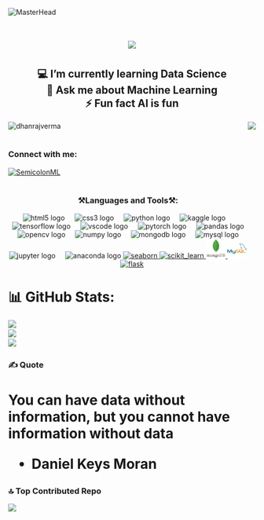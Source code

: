 ![MasterHead](https://github.com/SemicolonML/SemicolonML/blob/007a15e5634f71d65a17a9e4387b1c91de44924f/Untitled%20design%20(1).gif)
<h1 align="center">
    <img src="https://readme-typing-svg.herokuapp.com/?font=Silkscreen&size=35&center=true&vCenter=true&width=500&height=70&duration=4000&lines=Hi+There!+👋;+I'm+Dhanraj+Verma!;" />
</h1>
<h2 align ="center">💻  I’m currently learning Data Science<br>💬 Ask me about  Machine Learning<br>⚡ Fun fact AI is fun</h2>
<img align="right" height="250" src="https://miro.medium.com/v2/resize:fit:828/1*bhFifratH9DjKqMBTeQG5A.gif"  />

<p align="left"> <img src="https://komarev.com/ghpvc/?username=SemicolonML&label=Profile%20views&color=0e75b6&style=flat" alt="dhanrajverma" /> </p>

# <h3 align="left">Connect with me:</h3>
<a href="https://www.linkedin.com/in/DhanrajVerma/" target="blank"><img align="center" src="https://raw.githubusercontent.com/rahuldkjain/github-profile-readme-generator/master/src/images/icons/Social/linked-in-alt.svg" alt="SemicolonML" height="30" width="40" /></a>
<!--[![LinkedIn](https://img.shields.io/badge/LinkedIn-%230077B5.svg?logo=linkedin&logoColor=white)](https://linkedin.com/in/DhanrajVerma)
[![Twitter](https://img.shields.io/badge/Twitter-%231DA1F2.svg?logo=Twitter&logoColor=white)](https://twitter.com/SemicolonML)-->

# <h3 align="center">⚒️Languages and Tools⚒️:</h3>

<div align="center">
  <img src="https://cdn.jsdelivr.net/gh/devicons/devicon/icons/html5/html5-original.svg" height="30" alt="html5 logo"  />
  <img width="12" />
  <img src="https://cdn.jsdelivr.net/gh/devicons/devicon/icons/css3/css3-original.svg" height="30" alt="css3 logo"  />
  <img width="12" />
  <img src="https://cdn.jsdelivr.net/gh/devicons/devicon/icons/python/python-original.svg" height="30" alt="python logo"  />
  <img width="12" />
  <img src="https://cdn.jsdelivr.net/gh/devicons/devicon/icons/kaggle/kaggle-original.svg" height="30" alt="kaggle logo"  />
  <img width="12" />
  <img src="https://cdn.jsdelivr.net/gh/devicons/devicon/icons/tensorflow/tensorflow-original.svg" height="30" alt="tensorflow logo"  />
  <img width="12" />
  <img src="https://cdn.jsdelivr.net/gh/devicons/devicon/icons/vscode/vscode-original.svg" height="30" alt="vscode logo"  />
  <img width="12" />
  <img src="https://cdn.jsdelivr.net/gh/devicons/devicon/icons/pytorch/pytorch-original.svg" height="30" alt="pytorch logo"  />
  <img width="12" />
  <img src="https://cdn.jsdelivr.net/gh/devicons/devicon/icons/pandas/pandas-original.svg" height="30" alt="pandas logo"  />
  <img width="12" />
  <img src="https://cdn.jsdelivr.net/gh/devicons/devicon/icons/opencv/opencv-original.svg" height="30" alt="opencv logo"  />
  <img width="12" />
  <img src="https://cdn.jsdelivr.net/gh/devicons/devicon/icons/numpy/numpy-original.svg" height="30" alt="numpy logo"  />
  <img width="12" />
  <img src="https://cdn.jsdelivr.net/gh/devicons/devicon/icons/mongodb/mongodb-original.svg" height="30" alt="mongodb logo"  />
  <img width="12" />
  <img src="https://cdn.jsdelivr.net/gh/devicons/devicon/icons/mysql/mysql-original.svg" height="30" alt="mysql logo"  />
  <img width="12" />
  <img src="https://cdn.jsdelivr.net/gh/devicons/devicon/icons/jupyter/jupyter-original.svg" height="30" alt="jupyter logo"  />
  <img width="12" />
  <img src="https://cdn.jsdelivr.net/gh/devicons/devicon/icons/anaconda/anaconda-original.svg" height="30" alt="anaconda logo"  />
  
  <a href="https://seaborn.pydata.org/" target="_blank" rel="noreferrer">
    <img src="https://seaborn.pydata.org/_images/logo-mark-lightbg.svg" alt="seaborn" width="40" height="40"/>
  </a>
  <a href="https://scikit-learn.org/" target="_blank" rel="noreferrer">
    <img src="https://upload.wikimedia.org/wikipedia/commons/0/05/Scikit_learn_logo_small.svg" alt="scikit_learn" width="40" height="40"/>
  </a>
  <a href="https://www.mongodb.com/" target="_blank" rel="noreferrer">
    <img src="https://raw.githubusercontent.com/devicons/devicon/master/icons/mongodb/mongodb-original-wordmark.svg" alt="mongodb" width="40" height="40"/>
  </a>
    
  <a href="https://www.mysql.com/" target="_blank" rel="noreferrer">
    <img src="https://raw.githubusercontent.com/devicons/devicon/master/icons/mysql/mysql-original-wordmark.svg" alt="mysql" width="40" height="40"/>
  </a>
  <a href="https://flask.palletsprojects.com/" target="_blank" rel="noreferrer">
    <img src="https://www.vectorlogo.zone/logos/pocoo_flask/pocoo_flask-icon.svg" alt="flask" width="40" height="40"/>
  </a>
</div>

# 📊 GitHub Stats:
![](https://github-readme-stats.vercel.app/api?username=SemicolonML&theme=radical&hide_border=false&include_all_commits=true&count_private=false)<br/>
![](https://github-readme-streak-stats.herokuapp.com/?user=SemicolonML&theme=radical&hide_border=false)<br/>
![](https://github-readme-stats.vercel.app/api/top-langs/?username=SemicolonML&theme=radical&hide_border=false&include_all_commits=true&count_private=false&layout=compact)

### ✍️ Quote
<h1> You can have data without information, but you cannot have information without data

- Daniel Keys Moran</h1>
### 🔝 Top Contributed Repo
![](https://github-contributor-stats.vercel.app/api?username=SemicolonML&limit=5&theme=dark&combine_all_yearly_contributions=true)


